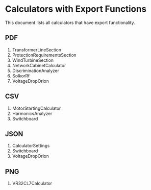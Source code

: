# Calculators with Export Functions

This document lists all calculators that have export functionality.

## PDF
1. TransformerLineSection
2. ProtectionRequirementsSection
3. WindTurbineSection
4. NetworkCabinetCalculator
5. DiscriminationAnalyzer
6. SolkorRf
7. VoltageDropOrion

## CSV
1. MotorStartingCalculator
2. HarmonicsAnalyzer
3. Switchboard

## JSON
1. CalculatorSettings
2. Switchboard
3. VoltageDropOrion

## PNG
1. VR32CL7Calculator